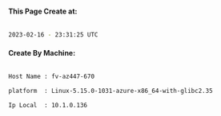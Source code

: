 
   
#### This Page Create at:

```bash

2023-02-16 - 23:31:25 UTC

```

#### Create By Machine:

```bash

Host Name : fv-az447-670

platform  : Linux-5.15.0-1031-azure-x86_64-with-glibc2.35

Ip Local  : 10.1.0.136

```

